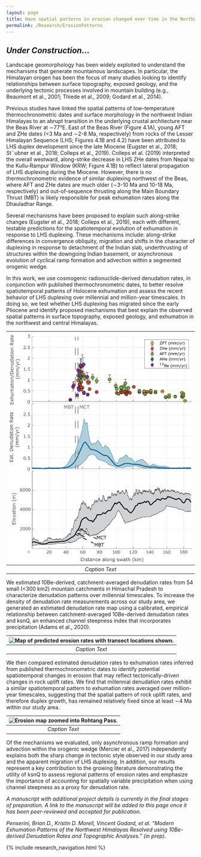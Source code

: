 ```yaml
---
layout: page
title: Have spatial patterns in erosion changed over time in the Northwest Himalayas?
permalink: /Research/ErosionPatterns
---
```


## <i> Under Construction... </i>

Landscape geomorphology has been widely exploited to understand the mechanisms that generate mountainous landscapes. In particular, the Himalayan orogen has been the focus of many studies looking to identify relationships between surface topography, exposed geology, and the underlying tectonic processes involved in mountain building (e.g., Beaumont et al., 2001; Thiede et al., 2009; Godard et al., 2014).

Previous studies have linked the spatial patterns of low-temperature thermochronometric dates and surface morphology in the northwest Indian Himalayas to an abrupt transition in the underlying crustal architecture near the Beas River at ∼77°E. East of the Beas River (Figure 4.1A), young AFT and ZHe dates (<3 Ma and ∼2-8 Ma, respectively) from rocks of the Lesser Himalayan Sequence (LHS; Figures 4.1B and 4.2) have been attributed to LHS duplex development since the late Miocene (Eugster et al., 2018; St¨ubner et al., 2018; Colleps et al., 2019). Colleps et al. (2019) interpreted the overall westward, along-strike decrease in LHS ZHe dates from Nepal to the Kullu-Rampur Window (KRW; Figure 4.1B) to reflect lateral propagation of LHS duplexing during the Miocene. However, there is no thermochronometric evidence of similar duplexing northwest of the Beas, where AFT and ZHe dates are much older (∼3-10 Ma and 10-18 Ma, respectively) and out-of-sequence thrusting along the Main Boundary Thrust (MBT) is likely responsible for peak exhumation rates along the Dhauladhar Range.

Several mechanisms have been proposed to explain such along-strike changes (Eugster et al., 2018; Colleps et al., 2019), each with different, testable predictions for the spatiotemporal evolution of exhumation in response to LHS duplexing. These mechanisms include: along-strike differences in convergence obliquity, migration and shifts in the character of duplexing in response to detachment of the Indian slab, underthrusting of structures within the downgoing Indian basement, or asynchronous evolution of cyclical ramp formation and advection within a segmented orogenic wedge.

In this work, we use cosmogenic radionuclide-derived denudation rates, in conjunction with published thermochronometric dates, to better resolve spatiotemporal patterns of Holocene exhumation and assess the recent behavior of LHS duplexing over millennial and million-year timescales. In doing so, we test whether LHS duplexing has migrated since the early Pliocene and identify proposed mechanisms that best explain the observed spatial patterns in surface topography, exposed geology, and exhumation in the northwest and central Himalayas.

| ![Example of a transect of erossion rate estimates across different geochronometer systems.](./Images/ErosionTransectExample.png) | 
|:--:| 
| *Caption Text* |

We estimated 10Be-derived, catchment-averaged denudation rates from 54 small (<300 km2) mountain catchments in Himachal Pradesh to characterize denudation patterns over millennial timescales. To increase the density of denudation rate measurements across our study area, we generated an estimated denudation rate map using a calibrated, empirical relationship between catchment-averaged 10Be-derived denudation rates and ksnQ, an enhanced channel steepness index that incorporates precipitation (Adams et al., 2020). 

| ![Map of predicted erosion rates with transect locations shown.](./Images/ksnQ_ErosionMap_240301a.png) | 
|:--:| 
| *Caption Text* |

We then compared estimated denudation rates to exhumation rates inferred from published thermochronometric dates to identify potential spatiotemporal changes in erosion that may reflect tectonically-driven changes in rock uplift rates. We find that millennial denudation rates exhibit a similar spatiotemporal pattern to exhumation rates averaged over million-year timescales, suggesting that the spatial pattern of rock uplift rates, and therefore duplex growth, has remained relatively fixed since at least ∼4 Ma within our study area. 

| ![Erosion map zoomed into Rohtang Pass.](./Images/RohtangPassZoom_240222a.png) | 
|:--:| 
| *Caption Text* |

Of the mechanisms we evaluated, only asynchronous ramp formation and advection within the orogenic wedge (Mercier et al., 2017) independently explains both the sharp change in tectonic style observed in our study area and the apparent migration of LHS duplexing. In addition, our results represent a key contribution to the growing literature demonstrating the utility of ksnQ to assess regional patterns of erosion rates and emphasize the importance of accounting for spatially variable precipitation when using channel steepness as a proxy for denudation rate.

<i>A manuscript with additional project details is currently in the final stages of preparation. A link to the manuscript will be added to this page once it has been peer-reviewed and accepted for publication.</i>

<i>Penserini, Brian D., Kristin D. Morell, Vincent Godard, et al. “Modern Exhumation Patterns of the Northwest Himalayas Resolved using 10Be-derived Denudation Rates and Topographic Analyses.” (in prep).</i>

{% include research_navigation.html %}
